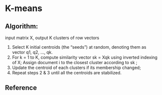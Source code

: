 # K-means

## Algorithm: 

input matrix X, output K clusters of row vectors
1. Select K initial centroids (the “seeds”) at random, denoting them as
vector q1, q2, ..., qk.
2. For k = 1 to K,
compute similarity vector sk = Xqk using inverted indexing of X; Assign document i to the closest cluster according to sk ;
3. Update the centroid of each clusters if its membership changed;
4. Repeat steps 2 & 3 until all the centroids are stabilized.

## Reference
